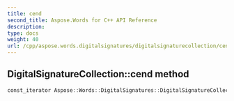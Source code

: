 ```yaml
---
title: cend
second_title: Aspose.Words for C++ API Reference
description: 
type: docs
weight: 40
url: /cpp/aspose.words.digitalsignatures/digitalsignaturecollection/cend/
---
```

## DigitalSignatureCollection::cend method




```cpp
const_iterator Aspose::Words::DigitalSignatures::DigitalSignatureCollection::cend() const noexcept
```

